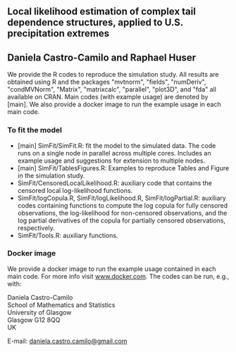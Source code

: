 ## Local likelihood estimation of complex tail dependence structures, applied to U.S. precipitation extremes
## Daniela Castro-Camilo and Raphael Huser


We provide the R codes to reproduce the simulation study. All results are obtained using R and the packages "mvtnorm", "fields", "numDeriv", "condMVNorm", "Matrix", "matrixcalc", "parallel", "plot3D", and "fda" all available on CRAN. Main codes (with example usage) are denoted by [main]. We also provide a docker image to run the example usage in each main code.


### To fit the model

- [main] SimFit/SimFit.R: fit the model to the simulated data. The code runs on a single node in parallel across multiple cores. Includes an example usage and suggestions for extension to multiple nodes.
- [main] SimFit/TablesFigures.R: Examples to reproduce Tables and Figure in the simulation study.
- SimFit/CensoredLocalLikelihood.R: auxiliary code that contains the censored local log-likelihood functions.
- SimFit/logCopula.R, SimFit/logLikelihood.R, SimFit/logPartial.R: auxiliary codes containing functions to compute the log copula for fully censored observations, the log-likelihood for non-censored observations, and the log partial derivatives of the copula for partially censored observations, respectively.
- SimFit/Tools.R: auxiliary functions.



### Docker image
We provide a docker image to run the example usage contained in each main code. For more info visit www.docker.com. The codes can be run, e.g., with:





Daniela Castro-Camilo<br/>
School of Mathematics and Statistics<br/>
University of Glasgow<br/>
Glasgow G12 8QQ<br/>
UK

E-mail: daniela.castro.camilo@gmail.com





